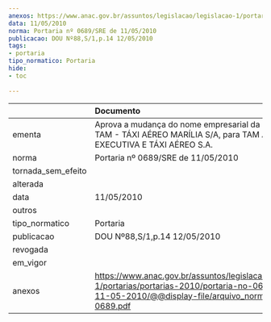 ```yaml
---
anexos: https://www.anac.gov.br/assuntos/legislacao/legislacao-1/portarias/portarias-2010/portaria-no-0689-sre-de-11-05-2010/@@display-file/arquivo_norma/PA2010-0689.pdf
data: 11/05/2010
norma: Portaria nº 0689/SRE de 11/05/2010
publicacao: DOU Nº88,S/1,p.14 12/05/2010
tags:
- portaria
tipo_normatico: Portaria
hide: 
- toc 
 
---
```


|                    | Documento                                                                                                                                                         |
|:-------------------|:------------------------------------------------------------------------------------------------------------------------------------------------------------------|
| ementa             | Aprova a mudança do nome empresarial da empresa TAM - TÁXI AÉREO MARÍLIA S/A, para TAM AVIAÇÃO EXECUTIVA E TÁXI AÉREO S.A.                                        |
| norma              | Portaria nº 0689/SRE de 11/05/2010                                                                                                                                |
| tornada_sem_efeito |                                                                                                                                                                   |
| alterada           |                                                                                                                                                                   |
| data               | 11/05/2010                                                                                                                                                        |
| outros             |                                                                                                                                                                   |
| tipo_normatico     | Portaria                                                                                                                                                          |
| publicacao         | DOU Nº88,S/1,p.14 12/05/2010                                                                                                                                      |
| revogada           |                                                                                                                                                                   |
| em_vigor           |                                                                                                                                                                   |
| anexos             | https://www.anac.gov.br/assuntos/legislacao/legislacao-1/portarias/portarias-2010/portaria-no-0689-sre-de-11-05-2010/@@display-file/arquivo_norma/PA2010-0689.pdf |